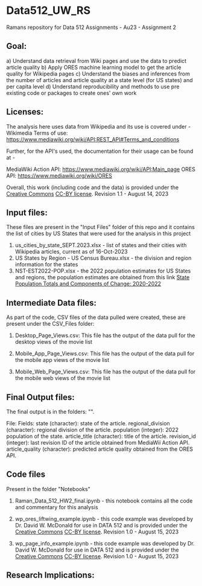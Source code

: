 # Data512_UW_RS

Ramans repository for Data 512 Assignments - Au23 - Assignment 2

## Goal:
  a) Understand data retrieval from Wiki pages and use the data to predict article quality
  b) Apply ORES machine learning model to get the article quality for Wikipedia pages
  c) Understand the biases and inferences from the number of articles and article quality at a state level (for US states) and per capita level
  d) Understand reproducibility and methods to use pre existing code or packages to create ones' own work

## Licenses:
The analysis here uses data from Wikipedia and its use is covered under - 
Wikimedia Terms of use: https://www.mediawiki.org/wiki/API:REST_API#Terms_and_conditions

Further, for the API's used, the documentation for their usage can be found at - 

MediaWiki Action API: https://www.mediawiki.org/wiki/API:Main_page
ORES API: https://www.mediawiki.org/wiki/ORES

Overall, this work (including code and the data) is provided under the [Creative Commons](https://creativecommons.org) [CC-BY license](https://creativecommons.org/licenses/by/4.0/). Revision 1.1 - August 14, 2023

## Input files:
These files are present in the "Input Files" folder of this repo and it contains the list of cities by US States that were used for the analysis in this project

1) us_cities_by_state_SEPT.2023.xlsx - list of states and their cities with Wikipedia articles, current as of 16-Oct-2023
2) US States by Region - US Census Bureau.xlsx - the division and region information for the states
3) NST-EST2022-POP.xlsx - the 2022 population estimates for US States and regions, the population estimates are obtained from this link [State Population Totals and Components of Change: 2020-2022](https://www.census.gov/data/tables/time-series/demo/popest/2020s-state-total.html)


## Intermediate Data files:

As part of the code, CSV files of the data pulled were created, these are present under the CSV_Files folder: 
1) Desktop_Page_Views.csv: This file has the output of the data pull for the desktop views of the movie list
   
2) Mobile_App_Page_Views.csv: This file has the output of the data pull for the mobile app views of the movie list

3) Mobile_Web_Page_Views.csv: This file has the output of the data pull for the mobile web views of the movie list

## Final Output files:
The final output is in the folders: "". 

File: 
Fields:
state (character): state of the article.
regional_division (character): regional division of the article.
population (integer): 2022 population of the state.
article_title (character): title of the article.
revision_id (integer): last revision ID of the article obtained from MediaWii Action API.
article_quality (character): predicted article quality obtained from the ORES API.



## Code files
Present in the folder "Notebooks"
1) Raman_Data_512_HW2_final.ipynb - this notebook contains all the code and commentary for this analysis
   
2) wp_ores_liftwing_example.ipynb - this code example was developed by Dr. David W. McDonald for use in DATA 512 and is provided under the [Creative Commons](https://creativecommons.org) [CC-BY license](https://creativecommons.org/licenses/by/4.0/). Revision 1.0 - August 15, 2023

3) wp_page_info_example.ipynb - this code example was developed by Dr. David W. McDonald for use in DATA 512 and is provided under the [Creative Commons](https://creativecommons.org) [CC-BY license](https://creativecommons.org/licenses/by/4.0/). Revision 1.0 - August 15, 2023
   
## Research Implications:
